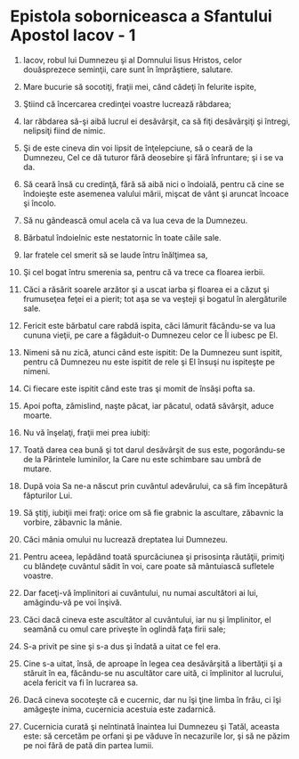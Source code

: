 # Epistola soborniceasca a Sfantului Apostol Iacov - 1

1. Iacov, robul lui Dumnezeu şi al Domnului Iisus Hristos, celor douăsprezece seminţii, care sunt în împrăştiere, salutare. 

2. Mare bucurie să socotiţi, fraţii mei, când cădeţi în felurite ispite, 

3. Ştiind că încercarea credinţei voastre lucrează răbdarea; 

4. Iar răbdarea să-şi aibă lucrul ei desăvârşit, ca să fiţi desăvârşiţi şi întregi, nelipsiţi fiind de nimic. 

5. Şi de este cineva din voi lipsit de înţelepciune, să o ceară de la Dumnezeu, Cel ce dă tuturor fără deosebire şi fără înfruntare; şi i se va da. 

6. Să ceară însă cu credinţă, fără să aibă nici o îndoială, pentru că cine se îndoieşte este asemenea valului mării, mişcat de vânt şi aruncat încoace şi încolo. 

7. Să nu gândească omul acela că va lua ceva de la Dumnezeu. 

8. Bărbatul îndoielnic este nestatornic în toate căile sale. 

9. Iar fratele cel smerit să se laude întru înălţimea sa, 

10. Şi cel bogat întru smerenia sa, pentru că va trece ca floarea ierbii. 

11. Căci a răsărit soarele arzător şi a uscat iarba şi floarea ei a căzut şi frumuseţea feţei ei a pierit; tot aşa se va veşteji şi bogatul în alergăturile sale. 

12. Fericit este bărbatul care rabdă ispita, căci lămurit făcându-se va lua cununa vieţii, pe care a făgăduit-o Dumnezeu celor ce Îl iubesc pe El. 

13. Nimeni să nu zică, atunci când este ispitit: De la Dumnezeu sunt ispitit, pentru că Dumnezeu nu este ispitit de rele şi El însuşi nu ispiteşte pe nimeni. 

14. Ci fiecare este ispitit când este tras şi momit de însăşi pofta sa. 

15. Apoi pofta, zămislind, naşte păcat, iar păcatul, odată săvârşit, aduce moarte. 

16. Nu vă înşelaţi, fraţii mei prea iubiţi: 

17. Toată darea cea bună şi tot darul desăvârşit de sus este, pogorându-se de la Părintele luminilor, la Care nu este schimbare sau umbră de mutare. 

18. După voia Sa ne-a născut prin cuvântul adevărului, ca să fim începătură făpturilor Lui. 

19. Să ştiţi, iubiţii mei fraţi: orice om să fie grabnic la ascultare, zăbavnic la vorbire, zăbavnic la mânie. 

20. Căci mânia omului nu lucrează dreptatea lui Dumnezeu. 

21. Pentru aceea, lepădând toată spurcăciunea şi prisosinţa răutăţii, primiţi cu blândeţe cuvântul sădit în voi, care poate să mântuiască sufletele voastre. 

22. Dar faceţi-vă împlinitori ai cuvântului, nu numai ascultători ai lui, amăgindu-vă pe voi înşivă. 

23. Căci dacă cineva este ascultător al cuvântului, iar nu şi împlinitor, el seamănă cu omul care priveşte în oglindă faţa firii sale; 

24. S-a privit pe sine şi s-a dus şi îndată a uitat ce fel era. 

25. Cine s-a uitat, însă, de aproape în legea cea desăvârşită a libertăţii şi a stăruit în ea, făcându-se nu ascultător care uită, ci împlinitor al lucrului, acela fericit va fi în lucrarea sa. 

26. Dacă cineva socoteşte că e cucernic, dar nu îşi ţine limba în frâu, ci îşi amăgeşte inima, cucernicia acestuia este zadarnică. 

27. Cucernicia curată şi neîntinată înaintea lui Dumnezeu şi Tatăl, aceasta este: să cercetăm pe orfani şi pe văduve în necazurile lor, şi să ne păzim pe noi fără de pată din partea lumii. 

